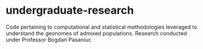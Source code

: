 # undergraduate-research
Code pertaining to computational and statistical methodologies leveraged to understand the geonomes of admixed populations. Research conducted under Professor Bogdan Pasaniuc
